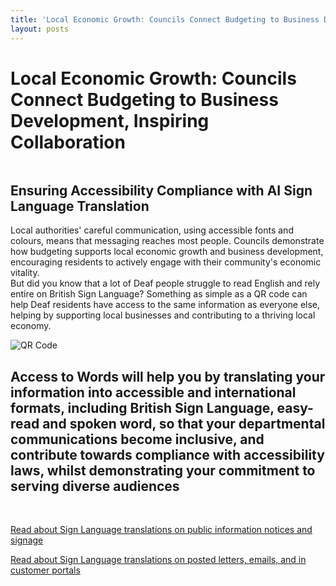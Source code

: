 ```yaml
---
title: 'Local Economic Growth: Councils Connect Budgeting to Business Development, Inspiring Collaboration'
layout: posts
---
```


# Local Economic Growth: Councils Connect Budgeting to Business Development, Inspiring Collaboration

![]()

## Ensuring Accessibility Compliance with AI Sign Language Translation

Local authorities' careful communication, using accessible fonts and colours, means that messaging reaches most people.  Councils demonstrate how budgeting supports local economic growth and business development, encouraging residents to actively engage with their community's economic vitality.  
But did you know that a lot of Deaf people struggle to read English and rely entire on British Sign Language?
Something as simple as a QR code can help Deaf residents have access to the same information as everyone else, helping by supporting local businesses and contributing to a thriving local economy.

![QR Code](/posts/images/qr-contact.png)

## Access to Words will help you by translating your information into accessible and international formats, including British Sign Language, easy-read and spoken word, so that your departmental communications become inclusive, and contribute towards compliance with accessibility laws, whilst demonstrating your commitment to serving diverse audiences

<br/>

[Read about Sign Language translations on public information notices and signage](/solutions/gazette)

[Read about Sign Language translations on posted letters, emails, and in customer portals](/solutions/correspondent)
